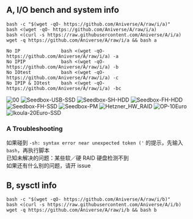 
## A, I/O bench and system info

```
bash -c "$(wget -qO- https://github.com/Aniverse/A/raw/i/a)"
bash <(wget -qO- https://github.com/Aniverse/A/raw/i/a)
bash <(curl -s https://raw.githubusercontent.com/Aniverse/A/i/a)
wget -q https://github.com/Aniverse/A/raw/i/a && bash a
```

```
No IP               bash <(wget -qO- https://github.com/Aniverse/A/raw/i/a) -a
No IPIP             bash <(wget -qO- https://github.com/Aniverse/A/raw/i/a) -b
No IOtest           bash <(wget -qO- https://github.com/Aniverse/A/raw/i/a) -c
No IPIP & IOtest    bash <(wget -qO- https://github.com/Aniverse/A/raw/i/a) -bc
```

![00](https://github.com/Aniverse/A/raw/i/pictures/00.png)
![Seedbox-USB-SSD](https://github.com/Aniverse/A/raw/i/pictures/Seedbox-USB-SSD.png)
![Seedbox-SH-HDD](https://github.com/Aniverse/A/raw/i/pictures/Seedbox-SH-HDD.png)
![Seedbox-FH-HDD](https://github.com/Aniverse/A/raw/i/pictures/Seedbox-FH-HDD.png)
![Seedbox-FH-SSD](https://github.com/Aniverse/A/raw/i/pictures/Seedbox-FH-SSD.png)
![Seedbox-PM](https://github.com/Aniverse/A/raw/i/pictures/Seedbox-PM.png)
![Hetzner_HW_RAID](https://github.com/Aniverse/A/raw/i/pictures/Hetzner_HW_RAID.png)
![OP-10Euro](https://github.com/Aniverse/A/raw/i/pictures/OP-10Euro.png)
![Ikoula-20Euro-SSD](https://github.com/Aniverse/A/raw/i/pictures/Ikoula-20Euro-SSD.png)


### A Troubleshooting

如果碰到 `-sh: syntax error near unexpected token ('` 的提示，先输入 `bash`，再执行脚本  
已知未解决的问题：某些软／硬 RAID 硬盘检测不到  
如果还有什么别的问题，请开 issue  


## B, sysctl info

```
bash -c "$(wget -qO- https://github.com/Aniverse/A/raw/i/b)"
bash <(curl -s https://raw.githubusercontent.com/Aniverse/A/i/b)
wget -q https://github.com/Aniverse/A/raw/i/b && bash b
```

